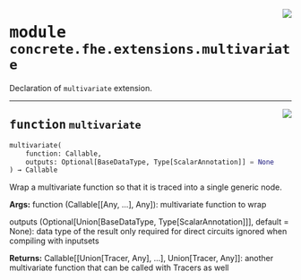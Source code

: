 <!-- markdownlint-disable -->

<a href="../../tempdirectoryforapidocs/.venvtrash/lib/python3.10/site-packages/concrete/fhe/extensions/multivariate.py#L0"><img align="right" style="float:right;" src="https://img.shields.io/badge/-source-cccccc?style=flat-square"></a>

# <kbd>module</kbd> `concrete.fhe.extensions.multivariate`
Declaration of `multivariate` extension. 


---

<a href="../../tempdirectoryforapidocs/.venvtrash/lib/python3.10/site-packages/concrete/fhe/extensions/multivariate.py#L16"><img align="right" style="float:right;" src="https://img.shields.io/badge/-source-cccccc?style=flat-square"></a>

## <kbd>function</kbd> `multivariate`

```python
multivariate(
    function: Callable,
    outputs: Optional[BaseDataType, Type[ScalarAnnotation]] = None
) → Callable
```

Wrap a multivariate function so that it is traced into a single generic node. 



**Args:**
  function (Callable[[Any, ...], Any]):  multivariate function to wrap 

 outputs (Optional[Union[BaseDataType, Type[ScalarAnnotation]]], default = None):  data type of the result  only required for direct circuits  ignored when compiling with inputsets 



**Returns:**
  Callable[[Union[Tracer, Any], ...], Union[Tracer, Any]]:  another multivariate function that can be called with Tracers as well 



